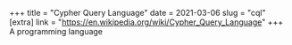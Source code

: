 +++
title = "Cypher Query Language"
date = 2021-03-06
slug = "cql"
[extra]
link = "https://en.wikipedia.org/wiki/Cypher_Query_Language"
+++
A programming language

